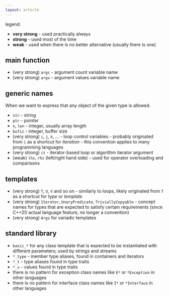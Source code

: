 ```yaml
---
layout: article
---
```


legend:

- **very strong** - used practically always
- **strong** - used most of the time
- **weak** - used when there is no better alternative (usually there is one)

## main function

- (very strong) `argc` - argument count variable name
- (very strong) `argv` - argument values variable name

## generic names

When we want to express that any object of the given type is allowed.

- `str` - string
- `ptr` - pointer
- `n`, `len` - integer, usually array length
- `bufsz` - integer, buffer size
- (very strong) `i`, `j`, `k`, ... - loop control variables - probably originated from `i` as a shortcut for *iteration* - this convention applies to many programming languages
- (very strong) `it` - iterator-based loop or algorithm iterator argument
- (weak) `lhs`, `rhs` (left/right hand side) - used for operator overloading and comparisons

## templates

- (very strong) `T`, `U`, `V` and so on - similarly to loops, likely originated from `T` as a shortcut for *type* or *template*
- (very strong) `Iterator`, `UnaryPredicate`, `TriviallyCopyable` - concept names for types that are expected to satisfy certain requirements (since C++20 actual language feature, no longer a convention)
- (very strong) `Args` for variadic templates

## standard library

- `basic_*` for any class template that is expected to be instantiated with different parameters; used by strings and streams
- `*_type` - member type aliases, found in containers and iterators
- `*_t` - type aliases found in type traits
- `*_v` - values found in type traits
- there is no pattern for exception class names like `E*` or `*Exception` in other languages
- there is no pattern for interface class names like `I*` or `*Interface` in other languages
